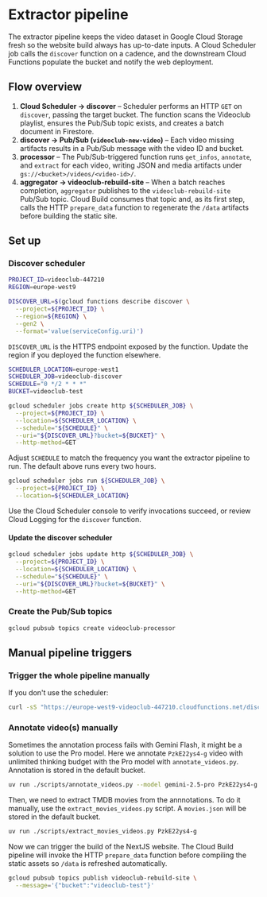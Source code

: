 # Extractor pipeline

The extractor pipeline keeps the video dataset in Google Cloud Storage fresh so the website build always has up-to-date inputs. A Cloud Scheduler job calls the `discover` function on a cadence, and the downstream Cloud Functions populate the bucket and notify the web deployment.

## Flow overview

1. **Cloud Scheduler → discover** – Scheduler performs an HTTP `GET` on `discover`, passing the target bucket. The function scans the Videoclub playlist, ensures the Pub/Sub topic exists, and creates a batch document in Firestore.
2. **discover → Pub/Sub (`videoclub-new-video`)** – Each video missing artifacts results in a Pub/Sub message with the video ID and bucket.
3. **processor** – The Pub/Sub-triggered function runs `get_infos`, `annotate`, and `extract` for each video, writing JSON and media artifacts under `gs://<bucket>/videos/<video-id>/`.
4. **aggregator → videoclub-rebuild-site** – When a batch reaches completion, `aggregator` publishes to the `videoclub-rebuild-site` Pub/Sub topic. Cloud Build consumes that topic and, as its first step, calls the HTTP `prepare_data` function to regenerate the `/data` artifacts before building the static site.

## Set up

### Discover scheduler

```bash
PROJECT_ID=videoclub-447210
REGION=europe-west9

DISCOVER_URL=$(gcloud functions describe discover \
  --project=${PROJECT_ID} \
  --region=${REGION} \
  --gen2 \
  --format='value(serviceConfig.uri)')
```

`DISCOVER_URL` is the HTTPS endpoint exposed by the function. Update the region if you deployed the function elsewhere.

```bash
SCHEDULER_LOCATION=europe-west1
SCHEDULER_JOB=videoclub-discover
SCHEDULE="0 */2 * * *"
BUCKET=videoclub-test

gcloud scheduler jobs create http ${SCHEDULER_JOB} \
  --project=${PROJECT_ID} \
  --location=${SCHEDULER_LOCATION} \
  --schedule="${SCHEDULE}" \
  --uri="${DISCOVER_URL}?bucket=${BUCKET}" \
  --http-method=GET
```

Adjust `SCHEDULE` to match the frequency you want the extractor pipeline to run. The default above runs every two hours.

```bash
gcloud scheduler jobs run ${SCHEDULER_JOB} \
  --project=${PROJECT_ID} \
  --location=${SCHEDULER_LOCATION}
```

Use the Cloud Scheduler console to verify invocations succeed, or review Cloud Logging for the `discover` function.

#### Update the discover scheduler

```bash
gcloud scheduler jobs update http ${SCHEDULER_JOB} \
  --project=${PROJECT_ID} \
  --location=${SCHEDULER_LOCATION} \
  --schedule="${SCHEDULE}" \
  --uri="${DISCOVER_URL}?bucket=${BUCKET}" \
  --http-method=GET
```

### Create the Pub/Sub topics

```bash
gcloud pubsub topics create videoclub-processor
```

## Manual pipeline triggers

### Trigger the whole pipeline manually

If you don't use the scheduler:
```bash
curl -sS "https://europe-west9-videoclub-447210.cloudfunctions.net/discover?bucket=videoclub-test"
```

### Annotate video(s) manually

Sometimes the annotation process fails with Gemini Flash, it might be a solution to use the Pro model. Here we annotate `PzkE22ys4-g` video with unlimited thinking budget with the Pro model with `annotate_videos.py`. Annotation is stored in the default bucket.

```bash
uv run ./scripts/annotate_videos.py --model gemini-2.5-pro PzkE22ys4-g --thinking-budget -1
```

Then, we need to extract TMDB movies from the annnotations. To do it manually, use the `extract_movies_videos.py` script. A `movies.json` will be stored in the default bucket.

```bash
uv run ./scripts/extract_movies_videos.py PzkE22ys4-g
```

Now we can trigger the build of the NextJS website. The Cloud Build pipeline will invoke the HTTP `prepare_data` function before compiling the static assets so `/data` is refreshed automatically.

```bash
gcloud pubsub topics publish videoclub-rebuild-site \
  --message='{"bucket":"videoclub-test"}'
```
